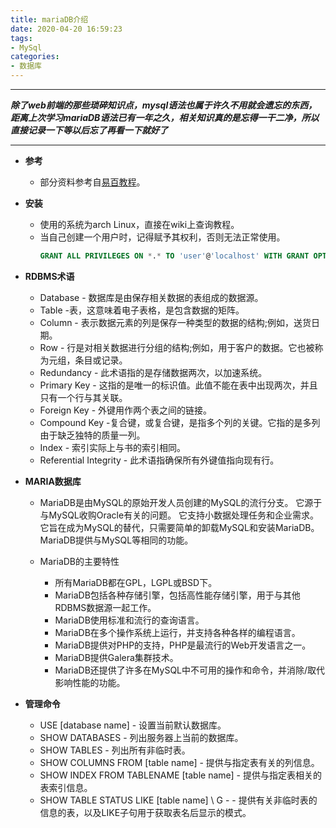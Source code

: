 ```yaml
---
title: mariaDB介绍
date: 2020-04-20 16:59:23
tags:
- MySql
categories:
- 数据库
---
```

---
***除了web前端的那些琐碎知识点，mysql语法也属于许久不用就会遗忘的东西，距离上次学习mariaDB语法已有一年之久，相关知识真的是忘得一干二净，所以直接记录一下等以后忘了再看一下就好了***
<!--more-->
---
- **参考**
  - 部分资料参考自[易百教程](https://www.yiibai.com/mariadb)。
- **安装**
  - 使用的系统为arch Linux，直接在wiki上查询教程。
  - 当自己创建一个用户时，记得赋予其权利，否则无法正常使用。
    ```sql
    GRANT ALL PRIVILEGES ON *.* TO 'user'@'localhost' WITH GRANT OPTION;
    ```

- **RDBMS术语**
    - Database - 数据库是由保存相关数据的表组成的数据源。
    - Table -表，这意味着电子表格，是包含数据的矩阵。
    - Column - 表示数据元素的列是保存一种类型的数据的结构;例如，送货日期。
    - Row - 行是对相关数据进行分组的结构;例如，用于客户的数据。它也被称为元组，条目或记录。
    - Redundancy - 此术语指的是存储数据两次，以加速系统。
    - Primary Key - 这指的是唯一的标识值。此值不能在表中出现两次，并且只有一个行与其关联。
    - Foreign Key - 外键用作两个表之间的链接。
    - Compound Key -复合键，或复合键，是指多个列的关键。它指的是多列由于缺乏独特的质量一列。
    - Index - 索引实际上与书的索引相同。
    - Referential Integrity - 此术语指确保所有外键值指向现有行。

- **MARIA数据库**
    - MariaDB是由MySQL的原始开发人员创建的MySQL的流行分支。 它源于与MySQL收购Oracle有关的问题。 它支持小数据处理任务和企业需求。 它旨在成为MySQL的替代，只需要简单的卸载MySQL和安装MariaDB。 MariaDB提供与MySQL等相同的功能。

    - MariaDB的主要特性
      - 所有MariaDB都在GPL，LGPL或BSD下。
      - MariaDB包括各种存储引擎，包括高性能存储引擎，用于与其他RDBMS数据源一起工作。
      - MariaDB使用标准和流行的查询语言。
      - MariaDB在多个操作系统上运行，并支持各种各样的编程语言。
      - MariaDB提供对PHP的支持，PHP是最流行的Web开发语言之一。
      - MariaDB提供Galera集群技术。
      - MariaDB还提供了许多在MySQL中不可用的操作和命令，并消除/取代影响性能的功能。

- **管理命令**
  - USE [database name] - 设置当前默认数据库。
  - SHOW DATABASES - 列出服务器上当前的数据库。
  - SHOW TABLES - 列出所有非临时表。
  - SHOW COLUMNS FROM [table name] - 提供与指定表有关的列信息。
  - SHOW INDEX FROM TABLENAME [table name] - 提供与指定表相关的表索引信息。
  - SHOW TABLE STATUS LIKE [table name] \ G - - 提供有关非临时表的信息的表，以及LIKE子句用于获取表名后显示的模式。